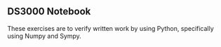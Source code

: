 ## DS3000 Notebook
These exercises are to verify written work by using Python, specifically using Numpy and Sympy.
